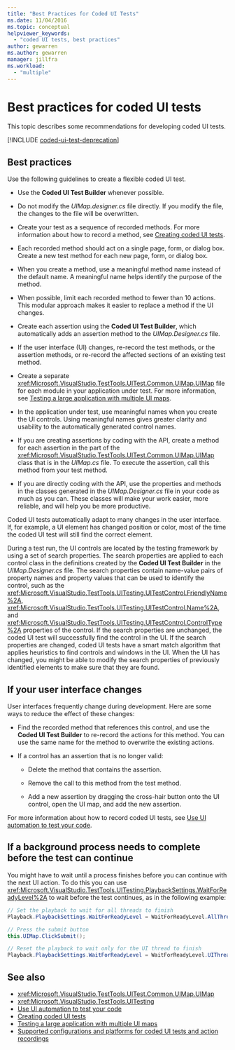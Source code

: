 ```yaml
---
title: "Best Practices for Coded UI Tests"
ms.date: 11/04/2016
ms.topic: conceptual
helpviewer_keywords:
  - "coded UI tests, best practices"
author: gewarren
ms.author: gewarren
manager: jillfra
ms.workload:
  - "multiple"
---
```

# Best practices for coded UI tests

This topic describes some recommendations for developing coded UI tests.

[!INCLUDE [coded-ui-test-deprecation](includes/coded-ui-test-deprecation.md)]

## Best practices

Use the following guidelines to create a flexible coded UI test.

- Use the **Coded UI Test Builder** whenever possible.

- Do not modify the *UIMap.designer.cs* file directly. If you modify the file, the changes to the file will be overwritten.

- Create your test as a sequence of recorded methods. For more information about how to record a method, see [Creating coded UI tests](../test/use-ui-automation-to-test-your-code.md).

- Each recorded method should act on a single page, form, or dialog box. Create a new test method for each new page, form, or dialog box.

- When you create a method, use a meaningful method name instead of the default name. A meaningful name helps identify the purpose of the method.

- When possible, limit each recorded method to fewer than 10 actions. This modular approach makes it easier to replace a method if the UI changes.

- Create each assertion using the **Coded UI Test Builder**, which automatically adds an assertion method to the *UIMap.Designer.cs* file.

- If the user interface (UI) changes, re-record the test methods, or the assertion methods, or re-record the affected sections of an existing test method.

- Create a separate <xref:Microsoft.VisualStudio.TestTools.UITest.Common.UIMap.UIMap> file for each module in your application under test. For more information, see [Testing a large application with multiple UI maps](../test/testing-a-large-application-with-multiple-ui-maps.md).

- In the application under test, use meaningful names when you create the UI controls. Using meaningful names gives greater clarity and usability to the automatically generated control names.

- If you are creating assertions by coding with the API, create a method for each assertion in the part of the <xref:Microsoft.VisualStudio.TestTools.UITest.Common.UIMap.UIMap> class that is in the *UIMap.cs* file. To execute the assertion, call this method from your test method.

- If you are directly coding with the API, use the properties and methods in the classes generated in the *UIMap.Designer.cs* file in your code as much as you can. These classes will make your work easier, more reliable, and will help you be more productive.

Coded UI tests automatically adapt to many changes in the user interface. If, for example, a UI element has changed position or color, most of the time the coded UI test will still find the correct element.

During a test run, the UI controls are located by the testing framework by using a set of search properties. The search properties are applied to each control class in the definitions created by the **Coded UI Test Builder** in the *UIMap.Designer.cs* file. The search properties contain name-value pairs of property names and property values that can be used to identify the control, such as the <xref:Microsoft.VisualStudio.TestTools.UITesting.UITestControl.FriendlyName%2A>, <xref:Microsoft.VisualStudio.TestTools.UITesting.UITestControl.Name%2A>, and <xref:Microsoft.VisualStudio.TestTools.UITesting.UITestControl.ControlType%2A> properties of the control. If the search properties are unchanged, the coded UI test will successfully find the control in the UI. If the search properties are changed, coded UI tests have a smart match algorithm that applies heuristics to find controls and windows in the UI. When the UI has changed, you might be able to modify the search properties of previously identified elements to make sure that they are found.

## If your user interface changes

User interfaces frequently change during development. Here are some ways to reduce the effect of these changes:

- Find the recorded method that references this control, and use the **Coded UI Test Builder** to re-record the actions for this method. You can use the same name for the method to overwrite the existing actions.

- If a control has an assertion that is no longer valid:

  - Delete the method that contains the assertion.

  - Remove the call to this method from the test method.

  - Add a new assertion by dragging the cross-hair button onto the UI control, open the UI map, and add the new assertion.

For more information about how to record coded UI tests, see [Use UI automation to test your code](../test/use-ui-automation-to-test-your-code.md).

## If a background process needs to complete before the test can continue

You might have to wait until a process finishes before you can continue with the next UI action. To do this you can use <xref:Microsoft.VisualStudio.TestTools.UITesting.PlaybackSettings.WaitForReadyLevel%2A> to wait before the test continues, as in the following example:

```csharp
// Set the playback to wait for all threads to finish
Playback.PlaybackSettings.WaitForReadyLevel = WaitForReadyLevel.AllThreads;

// Press the submit button
this.UIMap.ClickSubmit();

// Reset the playback to wait only for the UI thread to finish
Playback.PlaybackSettings.WaitForReadyLevel = WaitForReadyLevel.UIThreadOnly;
```

## See also

- <xref:Microsoft.VisualStudio.TestTools.UITest.Common.UIMap.UIMap>
- <xref:Microsoft.VisualStudio.TestTools.UITesting>
- [Use UI automation to test your code](../test/use-ui-automation-to-test-your-code.md)
- [Creating coded UI tests](../test/use-ui-automation-to-test-your-code.md)
- [Testing a large application with multiple UI maps](../test/testing-a-large-application-with-multiple-ui-maps.md)
- [Supported configurations and platforms for coded UI tests and action recordings](../test/supported-configurations-and-platforms-for-coded-ui-tests-and-action-recordings.md)
